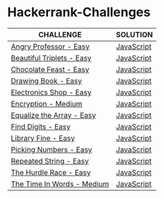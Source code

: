# Hackerrank-Challenges

|CHALLENGE|SOLUTION|
|---|---|
|[Angry Professor - Easy](https://www.hackerrank.com/challenges/angry-professor/problem)|[JavaScript](https://github.com/vieiramanda11/Hackerrank-Challenges/blob/master/angry-professor.js)|
|[Beautiful Triplets - Easy](https://www.hackerrank.com/challenges/beautiful-triplets/problem)|[JavaScript](https://github.com/vieiramanda11/Hackerrank-Challenges/blob/master/beautiful-triplets.js)|
|[Chocolate Feast - Easy](https://www.hackerrank.com/challenges/chocolate-feast/problem)|[JavaScript](https://github.com/vieiramanda11/Hackerrank-Challenges/blob/master/chocolate-feast.js)|
|[Drawing Book - Easy](https://www.hackerrank.com/challenges/drawing-book/problem)|[JavaScript](https://github.com/vieiramanda11/Hackerrank-Challenges/blob/master/drawing-book.js)| 
|[Electronics Shop - Easy](https://www.hackerrank.com/challenges/electronics-shop/problem)|[JavaScript](https://github.com/vieiramanda11/Hackerrank-Challenges/blob/master/electronics-shop.js)| 
|[Encryption - Medium](https://www.hackerrank.com/challenges/encryption/problem)|[JavaScript](https://github.com/vieiramanda11/Hackerrank-Challenges/blob/master/encryption.js)| 
|[Equalize the Array - Easy](https://www.hackerrank.com/challenges/equality-in-a-array/problem)|[JavaScript](https://github.com/vieiramanda11/Hackerrank-Challenges/blob/master/equalize-the-array.js)|
|[Find Digits - Easy](https://www.hackerrank.com/challenges/find-digits/problem)|[JavaScript](https://github.com/vieiramanda11/Hackerrank-Challenges/blob/master/find-digits.js)|
|[Library Fine - Easy](https://www.hackerrank.com/challenges/library-fine/problem)|[JavaScript](https://github.com/vieiramanda11/Hackerrank-Challenges/blob/master/library-fine.js)|
|[Picking Numbers - Easy](https://www.hackerrank.com/challenges/picking-numbers/problem)|[JavaScript](https://github.com/vieiramanda11/Hackerrank-Challenges/blob/master/picking-numbers.js)|
|[Repeated String - Easy](https://www.hackerrank.com/challenges/repeated-string/problem)|[JavaScript](https://github.com/vieiramanda11/Hackerrank-Challenges/blob/master/repeated-string.js)|
|[The Hurdle Race - Easy](https://www.hackerrank.com/challenges/the-hurdle-race/problem)|[JavaScript](https://github.com/vieiramanda11/Hackerrank-Challenges/blob/master/the-hurdle-race.js)|
|[The Time In Words - Medium](https://www.hackerrank.com/challenges/the-time-in-words/problem)|[JavaScript](https://github.com/vieiramanda11/Hackerrank-Challenges/blob/master/the-time-in-words.js)|
